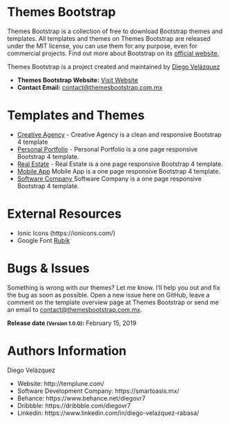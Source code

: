 # Themes Bootstrap 
<p>Themes Bootstrap is a collection of free to download Bootstrap themes and templates. All templates and themes on Themes Bootstrap are released under the MIT license, you can use them for any purpose, even for commercial projects. Find out more about Bootstrap on its <a href="https://getbootstrap.com/" target="_blank" rel="noopener">official website.</a></p>

<p>Themes Bootstrap is a project created and maintained by <a href="http://templune.com/">Diego Velázquez</a></p>
<ul>
  <li><b>Themes Bootstrap Website:</b> <a href="https://themesbootstrap.com.mx/">Visit Website</a><br></li>
  <li><b>Contact Email:</b> <a href="mailto:contact@themesbootstrap.com.mx">contact@themesbootstrap.com.mx</a></li>
</ul>

# Templates and Themes
<ul>
  <li><a href="https://themesbootstrap.com.mx/templates/creative-agency-template/index.html">Creative Agency</a> - Creative Agency is a clean and responsive Bootstrap 4 template</li>
  <li><a href="https://themesbootstrap.com.mx/templates/personal-portfolio-template/index.html">Personal Portfolio</a> - Personal Portfolio is a one page responsive Bootstrap 4 template. </li>
  <li><a href="https://themesbootstrap.com.mx/templates/real-estate-template/index.html">Real Estate</a> - Real Estate is a one page responsive Bootstrap 4 template.</li> 
  <li><a href="https://themesbootstrap.com.mx/templates/mobile-app-template/index.html">Mobile App</a> Mobile App is a one page responsive Bootstrap 4 template.</li>
   <li><a href="https://themesbootstrap.com.mx/templates/software-company-template.html">Software Company
</a> Software Company is a one page responsive Bootstrap 4 template.</li>
</ul>

# External Resources
<ul>
  <li>Ionic Icons (https://ionicons.com/)</li>
  <li>Google Font <a href="https://fonts.google.com/specimen/Rubik">Rubik</a></li>
</ul>

# Bugs & Issues
<p>Something is wrong with our themes? Let me know. I’ll help you out and fix the bug as soon as possible. Open a new issue here on GitHub, leave a comment on the template overview page at Themes Bootstrap or send me an email to <a href="mailto:contact@themesbootstrap.com.mx">contact@themesbootstrap.com.mx</a>.</p>

<b>Release date <small>(Version 1.0.0)</small>:</b> February 15, 2019

# Authors Information
<p>Diego Velázquez</p>
<ul>
  <li>Website: http://templune.com/</li>
  <li>Software Development Company: https://smartoasis.mx/</li>
  <li>Behance: https://www.behance.net/diegovr7</li>
  <li>Dribbble: https://dribbble.com/diegovr7</li>
  <li>Linkedin: https://www.linkedin.com/in/diego-velazquez-rabasa/</li>
</ul>



